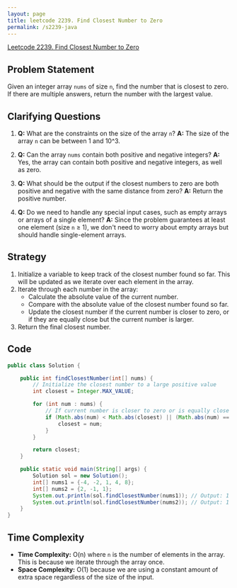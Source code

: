 ```yaml
---
layout: page
title: leetcode 2239. Find Closest Number to Zero
permalink: /s2239-java
---
```

[Leetcode 2239. Find Closest Number to Zero](https://algoadvance.github.io/algoadvance/l2239)
## Problem Statement
Given an integer array `nums` of size `n`, find the number that is closest to zero. If there are multiple answers, return the number with the largest value.

## Clarifying Questions
1. **Q:** What are the constraints on the size of the array `n`?
   **A:** The size of the array `n` can be between 1 and 10^3.

2. **Q:** Can the array `nums` contain both positive and negative integers?
   **A:** Yes, the array can contain both positive and negative integers, as well as zero.

3. **Q:** What should be the output if the closest numbers to zero are both positive and negative with the same distance from zero?
   **A:** Return the positive number.

4. **Q:** Do we need to handle any special input cases, such as empty arrays or arrays of a single element?
   **A:** Since the problem guarantees at least one element (size `n` ≥ 1), we don't need to worry about empty arrays but should handle single-element arrays.

## Strategy
1. Initialize a variable to keep track of the closest number found so far. This will be updated as we iterate over each element in the array.
2. Iterate through each number in the array:
   - Calculate the absolute value of the current number.
   - Compare with the absolute value of the closest number found so far.
   - Update the closest number if the current number is closer to zero, or if they are equally close but the current number is larger.
3. Return the final closest number.

## Code
```java
public class Solution {

    public int findClosestNumber(int[] nums) {
        // Initialize the closest number to a large positive value
        int closest = Integer.MAX_VALUE;

        for (int num : nums) {
            // If current number is closer to zero or is equally close but positive and larger in value, update closest
            if (Math.abs(num) < Math.abs(closest) || (Math.abs(num) == Math.abs(closest) && num > closest)) {
                closest = num;
            }
        }

        return closest;
    }

    public static void main(String[] args) {
        Solution sol = new Solution();
        int[] nums1 = {-4, -2, 1, 4, 8};
        int[] nums2 = {2, -1, 1};
        System.out.println(sol.findClosestNumber(nums1)); // Output: 1
        System.out.println(sol.findClosestNumber(nums2)); // Output: 1
    }
}
```

## Time Complexity
- **Time Complexity:** O(n) where `n` is the number of elements in the array. This is because we iterate through the array once.
- **Space Complexity:** O(1) because we are using a constant amount of extra space regardless of the size of the input.